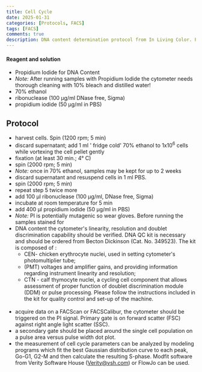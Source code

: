 ```yaml
---
title: Cell Cycle
date: 2025-01-31 
categories: [Protocols, FACS]
tags: [FACS]
comments: true 
description: DNA content determination protocol from In Living Color. Protocols in Flow Cytometry and Cell Sorting. R.A. Diamond and S. DeMaggio (Eds.) Springer Lab Manual, 2000, p. 361.
---
```



#### Reagent and solution
* Propidium Iodide for DNA Content
* *Note:* After running samples with Propidium Iodide the cytometer needs thorough cleaning with 10% bleach and distilled water!
* 70% ethanol
* ribonuclease (100 µg/ml DNase free, Sigma)
* propidium iodide (50 µg/ml in PBS)


## Protocol
* harvest cells. Spin (1200 rpm; 5 min)
* discard supernatant; add 1 ml ' fridge cold' 70% ethanol to 1x10<sup>6</sup> cells while vortexing the cell pellet gently
* fixation (at least 30 min.; 4° C)
* spin (2000 rpm; 5 min) 
* *Note:* once in 70% ethanol, samples may be kept for up to 2 weeks
* discard supernatant and resuspend cells in 1 ml PBS. 
* spin (2000 rpm; 5 min)
* repeat step 5 twice more
* add 100 µl ribonuclease (100 µg/ml, DNase free, Sigma) 
* incubate at room temperature for 5 min
* add 400 µl propidium iodide (50 µg/ml in PBS) 
* *Note:* PI is potentially mutagenic so wear gloves. Before running the samples stained for 
* DNA content the cytometer's linearity, resolution and doublet discrimination capability should be verified. DNA QC kit is necessary and should be ordered from Becton Dickinson (Cat. No. 349523). The kit is composed of :
    *  CEN- chicken erythrocyte nuclei, used in setting cytometer's photomultiplier tube;
    * (PMT) voltages and amplifier gains, and providing information regarding instrument linearity and resolution;
    * CTN - calf thymocyte nuclei, a cycling cell component that allows assessment of proper function of doublet discrimination module (DDM) or pulse processing. Please follow the instructions included in the kit for quality control and set-up of the machine.
  <br>  
* acquire data on a FACScan or FACSCalibur, the cytometer should be triggered on the PI signal. Primary gate is on forward scatter (FSC) against right angle light scatter (SSC).
* a secondary gate should be placed around the single cell population on a pulse area versus pulse width dot plot.
* the measurement of cell cycle parameters can be analyzed by modeling programs which fit the best Gaussian distribution curve to each peak, Go-G1, G2-M and then calculate the resulting S-phase. Modfit software from Verity Software House (Verity@vsh.com) or FlowJo can be used.

